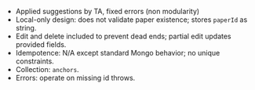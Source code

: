 - Applied suggestions by TA, fixed errors (non modularity)
- Local-only design: does not validate paper existence; stores `paperId` as string.
- Edit and delete included to prevent dead ends; partial edit updates provided fields.
- Idempotence: N/A except standard Mongo behavior; no unique constraints.
- Collection: `anchors`.
- Errors: operate on missing id throws.

